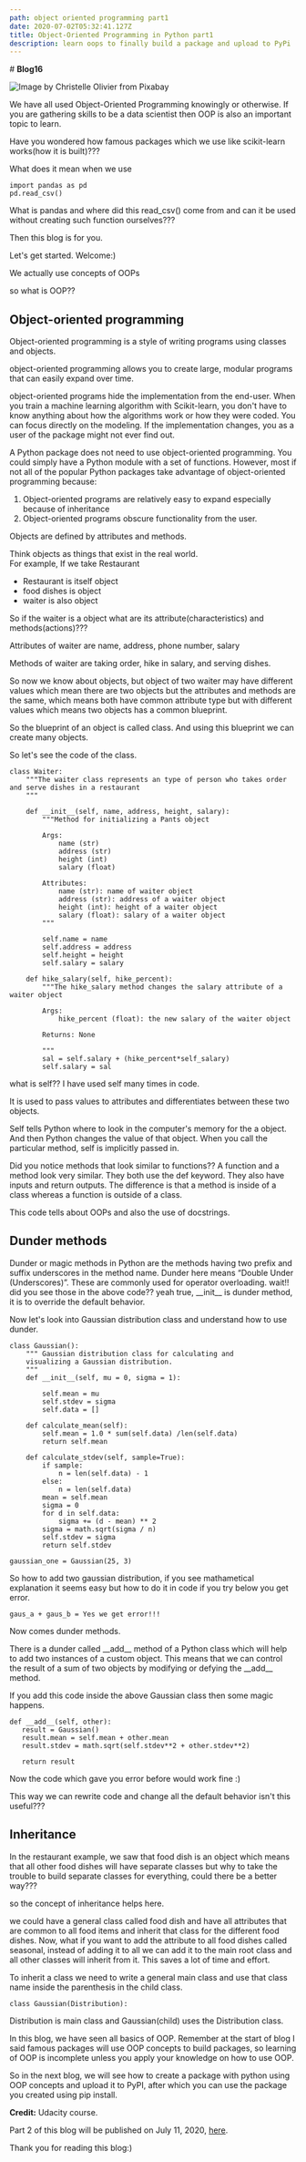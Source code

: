 ```yaml
---
path: object oriented programming part1
date: 2020-07-02T05:32:41.127Z
title: Object-Oriented Programming in Python part1
description: learn oops to finally build a package and upload to PyPi
---
```

\# **Blog16**

![Image by Christelle Olivier from Pixabay](/assets/blog16img0.png "Image by Christelle Olivier from Pixabay")

We have all used Object-Oriented Programming knowingly or otherwise. If you are gathering skills to be a data scientist then OOP is also an important topic to learn. 

Have you wondered how famous packages which we use like scikit-learn works(how it is built)???

What does it mean when we use 

```
import pandas as pd 
pd.read_csv()
```

What is pandas and where did this read_csv() come from and can it be used without creating such function ourselves???

Then this blog is for you. 

Let's get started. Welcome:)

We actually use concepts of OOPs 

so what is OOP??

## Object-oriented programming

Object-oriented programming is a style of writing programs using classes and objects.

object-oriented programming allows you to create large, modular programs that can easily expand over time.

object-oriented programs hide the implementation from the end-user. When you train a machine learning algorithm with Scikit-learn, you don't have to know anything about how the algorithms work or how they were coded. You can focus directly on the modeling. If the implementation changes, you as a user of the package might not ever find out.

A Python package does not need to use object-oriented programming. You could simply have a Python module with a set of functions. However, most if not all of the popular Python packages take advantage of object-oriented programming because:

1. Object-oriented programs are relatively easy to expand especially because of inheritance
2. Object-oriented programs obscure functionality from the user. 

Objects are defined by attributes and methods.

Think objects as things that exist in the real world.\
For example, If we take Restaurant

* Restaurant is itself object 
* food dishes is object
* waiter is also object

So if the waiter is a object what are its attribute(characteristics) and methods(actions)???

Attributes of waiter are name, address, phone number, salary

Methods of waiter are taking order, hike in salary, and serving dishes.

So now we know about objects, but object of two waiter may have different values which mean there are two objects but the attributes and methods are the same, which means both have common attribute type but with different values which means two objects has a common blueprint.

So the blueprint of an object is called class. And using this blueprint we can create many objects. 

So let's see the code of the class.

```
class Waiter:
    """The waiter class represents an type of person who takes order and serve dishes in a restaurant
    """

    def __init__(self, name, address, height, salary):
        """Method for initializing a Pants object

        Args: 
            name (str)
            address (str)
            height (int)
            salary (float)

        Attributes:
            name (str): name of waiter object
            address (str): address of a waiter object
            height (int): height of a waiter object
            salary (float): salary of a waiter object
        """

        self.name = name
        self.address = address
        self.height = height
        self.salary = salary

    def hike_salary(self, hike_percent):
        """The hike_salary method changes the salary attribute of a waiter object

        Args: 
            hike_percent (float): the new salary of the waiter object

        Returns: None

        """
        sal = self.salary + (hike_percent*self_salary)
        self.salary = sal
```

what is self?? I have used self many times in code.

It is used to pass values to attributes and differentiates between these two objects.

Self tells Python where to look in the computer's memory for the a object. And then Python changes the value of that object. When you call the particular method, self is implicitly passed in.

Did you notice methods that look similar to functions?? A function and a method look very similar. They both use the def keyword. They also have inputs and return outputs. The difference is that a method is inside of a class whereas a function is outside of a class.

This code tells about OOPs and also the use of docstrings. 

## Dunder methods

Dunder or magic methods in Python are the methods having two prefix and suffix underscores in the method name. Dunder here means “Double Under (Underscores)”. These are commonly used for operator overloading.  wait!! did you see those in the above code?? yeah true, \_\_init\_\_ is dunder method, it is to override the default behavior.

Now let's look into Gaussian distribution class and understand how to use dunder.

```
class Gaussian():
    """ Gaussian distribution class for calculating and 
    visualizing a Gaussian distribution.
    """
    def __init__(self, mu = 0, sigma = 1):
        
        self.mean = mu
        self.stdev = sigma
        self.data = []
    
    def calculate_mean(self):
        self.mean = 1.0 * sum(self.data) /len(self.data)
        return self.mean

    def calculate_stdev(self, sample=True):
        if sample:
            n = len(self.data) - 1
        else:
            n = len(self.data)
        mean = self.mean
        sigma = 0
        for d in self.data:
            sigma += (d - mean) ** 2
        sigma = math.sqrt(sigma / n)
        self.stdev = sigma        
        return self.stdev
```

```
gaussian_one = Gaussian(25, 3)
```

So how to add two gaussian distribution, if you see mathametical explanation it seems easy but how to do it in code if you try below you get error.

```
gaus_a + gaus_b = Yes we get error!!!
```

 Now comes dunder methods.

There is a dunder called \_\_add\_\_  method of a Python class which will help to add two instances of a custom object. This means that we can control the result of a sum of two objects by modifying or defying the \_\_add\_\_ method.

If you add this code inside the above Gaussian class then some magic happens.

```
def __add__(self, other):
   result = Gaussian()
   result.mean = self.mean + other.mean
   result.stdev = math.sqrt(self.stdev**2 + other.stdev**2)
        
   return result
```

Now the code which gave you error before would work fine :)

This way we can rewrite code and change all the default behavior isn't this useful???

## **Inheritance**

In the restaurant example, we saw that food dish is an object which means that all other food dishes will have separate classes but why to take the trouble to build separate classes for everything, could there be a better way??? 

so the concept of inheritance helps here.

we could have a general class called food dish and have all attributes that are common to all food items and inherit that class for the different food dishes. Now, what if you want to add the attribute to all food dishes called seasonal, instead of adding it to all we can add it to the main root class and all other classes will inherit from it. This saves a lot of time and effort. 

To inherit a class we need to write a general main class and use that class name inside the parenthesis in the child class.

```
class Gaussian(Distribution):
```

Distribution is main class and Gaussian(child) uses the Distribution class.

In this blog, we have seen all basics of OOP. Remember at the start of blog I said famous packages will use OOP concepts to build packages, so learning of OOP is incomplete unless you apply your knowledge on how to use OOP. 

So in the next blog, we will see how to create a package with python using OOP concepts and upload it to PyPI, after which you can use the package you created using pip install.

**Credit:** Udacity course.

Part 2 of this blog will be published on July 11, 2020, [here](https://kirankamath.netlify.app/blog/oop-in-python-part2-make-a-python-package).

Thank you for reading this blog:)
